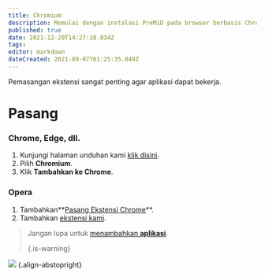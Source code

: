 ```yaml
---
title: Chromium
description: Memulai dengan instalasi PreMiD pada browser berbasis Chromium
published: true
date: 2021-12-20T14:27:18.034Z
tags:
editor: markdown
dateCreated: 2021-09-07T01:25:35.049Z
---
```


Pemasangan ekstensi sangat penting agar aplikasi dapat bekerja.

# Pasang
### Chrome, Edge, dll.
1. Kunjungi halaman unduhan kami [klik disini](https://premid.app/downloads).
2. Pilih **Chromium**.
3. Klik **Tambahkan ke Chrome**.

### Opera
1. Tambahkan**[Pasang Ekstensi Chrome](https://addons.opera.com/en/extensions/details/install-chrome-extensions/)**.
2. Tambahkan [ekstensi kami](https://premid.app/downloads).

> Jangan lupa untuk [ menambahkan **aplikasi**](/install).
>
> {.is-warning}

![](https://img.icons8.com/color/2x/chrome.png) {.align-abstopright}
